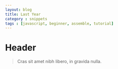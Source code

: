 ```yaml
---
layout: blog
title: Last Year
category : snippets
tags : [javascript, beginner, assemble, tutorial]
---
```


# Header

> Cras sit amet nibh libero, in gravida nulla.
